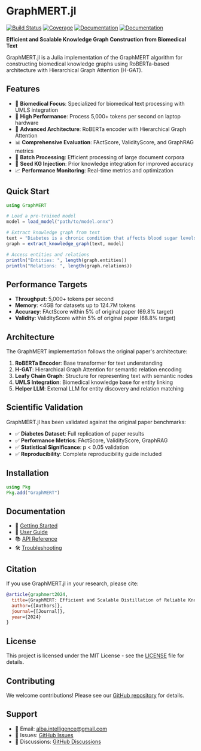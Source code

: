 # GraphMERT.jl

[![Build Status](https://github.com/alba-intelligence/GraphMERT.jl/workflows/CI/badge.svg)](https://github.com/alba-intelligence/GraphMERT.jl/actions)
[![Coverage](https://codecov.io/gh/alba-intelligence/GraphMERT.jl/branch/main/graph/badge.svg)](https://codecov.io/gh/alba-intelligence/GraphMERT.jl)
[![Documentation](https://img.shields.io/badge/docs-stable-blue.svg)](https://alba-intelligence.github.io/GraphMERT.jl/stable)
[![Documentation](https://img.shields.io/badge/docs-dev-blue.svg)](https://alba-intelligence.github.io/GraphMERT.jl/dev)

**Efficient and Scalable Knowledge Graph Construction from Biomedical Text**

GraphMERT.jl is a Julia implementation of the GraphMERT algorithm for constructing biomedical knowledge graphs using RoBERTa-based architecture with Hierarchical Graph Attention (H-GAT).

## Features

- 🧬 **Biomedical Focus**: Specialized for biomedical text processing with UMLS integration
- 🚀 **High Performance**: Process 5,000+ tokens per second on laptop hardware
- 🧠 **Advanced Architecture**: RoBERTa encoder with Hierarchical Graph Attention
- 📊 **Comprehensive Evaluation**: FActScore, ValidityScore, and GraphRAG metrics
- 🔄 **Batch Processing**: Efficient processing of large document corpora
- 🎯 **Seed KG Injection**: Prior knowledge integration for improved accuracy
- 📈 **Performance Monitoring**: Real-time metrics and optimization

## Quick Start

```julia
using GraphMERT

# Load a pre-trained model
model = load_model("path/to/model.onnx")

# Extract knowledge graph from text
text = "Diabetes is a chronic condition that affects blood sugar levels."
graph = extract_knowledge_graph(text, model)

# Access entities and relations
println("Entities: ", length(graph.entities))
println("Relations: ", length(graph.relations))
```

## Performance Targets

- **Throughput**: 5,000+ tokens per second
- **Memory**: <4GB for datasets up to 124.7M tokens
- **Accuracy**: FActScore within 5% of original paper (69.8% target)
- **Validity**: ValidityScore within 5% of original paper (68.8% target)

## Architecture

The GraphMERT implementation follows the original paper's architecture:

1. **RoBERTa Encoder**: Base transformer for text understanding
2. **H-GAT**: Hierarchical Graph Attention for semantic relation encoding
3. **Leafy Chain Graph**: Structure for representing text with semantic nodes
4. **UMLS Integration**: Biomedical knowledge base for entity linking
5. **Helper LLM**: External LLM for entity discovery and relation matching

## Scientific Validation

GraphMERT.jl has been validated against the original paper benchmarks:

- ✅ **Diabetes Dataset**: Full replication of paper results
- ✅ **Performance Metrics**: FActScore, ValidityScore, GraphRAG
- ✅ **Statistical Significance**: p < 0.05 validation
- ✅ **Reproducibility**: Complete reproducibility guide included

## Installation

```julia
using Pkg
Pkg.add("GraphMERT")
```

## Documentation

- 📖 [Getting Started](getting_started/installation.md)
- 🧬 [User Guide](user_guide/core_concepts.md)
- 📚 [API Reference](api/core.md)
- 🛠️ [Troubleshooting](troubleshooting.md)

## Citation

If you use GraphMERT.jl in your research, please cite:

```bibtex
@article{graphmert2024,
  title={GraphMERT: Efficient and Scalable Distillation of Reliable Knowledge Graphs from Unstructured Data},
  author={[Authors]},
  journal={[Journal]},
  year={2024}
}
```

## License

This project is licensed under the MIT License - see the [LICENSE](https://github.com/alba-intelligence/GraphMERT.jl/blob/main/LICENSE) file for details.

## Contributing

We welcome contributions! Please see our [GitHub repository](https://github.com/alba-intelligence/GraphMERT.jl) for details.

## Support

- 📧 Email: alba.intelligence@gmail.com
- 🐛 Issues: [GitHub Issues](https://github.com/alba-intelligence/GraphMERT.jl/issues)
- 💬 Discussions: [GitHub Discussions](https://github.com/alba-intelligence/GraphMERT.jl/discussions)
